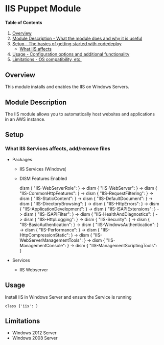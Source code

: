 # IIS Puppet Module

#### Table of Contents

1. [Overview](#overview)
2. [Module Description - What the module does and why it is useful](#module-description)
3. [Setup - The basics of getting started with codedeploy](#setup)
    * [What IIS affects](#what-IIS-affects)
4. [Usage - Configuration options and additional functionality](#usage)
5. [Limitations - OS compatibility, etc.](#limitations)

## Overview

This module installs and enables the IIS on Windows Servers.

## Module Description

The IIS module allows you to automatically host websites and applications in an AWS instance. 

## Setup

### What IIS Services affects,  add/remove files

* Packages
    * IIS Services (Windows)
    * DISM
    	Features Enabled
    	
    	 dism { "IIS-WebServerRole":            } ->
  		dism { "IIS-WebServer":                } ->
  		dism { "IIS-CommonHttpFeatures":       } ->
  		dism { "IIS-RequestFiltering":         } ->
  		dism { "IIS-StaticContent":            } ->
  		dism { "IIS-DefaultDocument":          } ->
  		dism { "IIS-DirectoryBrowsing":        } ->
  		dism { "IIS-HttpErrors":               } ->
  		dism { "IIS-ApplicationDevelopment":   } ->
  		dism { "IIS-ISAPIExtensions":          } ->
  		dism { "IIS-ISAPIFilter":              } ->
  		dism { "IIS-HealthAndDiagnostics":     } ->
  		dism { "IIS-HttpLogging":              } ->
  		dism { "IIS-Security":                 } ->
  		dism { "IIS-BasicAuthentication":      } ->
  		dism { "IIS-WindowsAuthentication":    } ->
  		dism { "IIS-Performance":              } ->
  		dism { "IIS-HttpCompressionStatic":    } ->
  		dism { "IIS-WebServerManagementTools": } ->
  		dism { "IIS-ManagementConsole":        } ->
  		dism { "IIS-ManagementScriptingTools":  } 
    
* Services
    * IIS Webserver

## Usage

Install IIS in Windows Server and ensure the Service is running

    class {'iis': }

## Limitations

* Windows 2012 Server
* Windows 2008 Server

